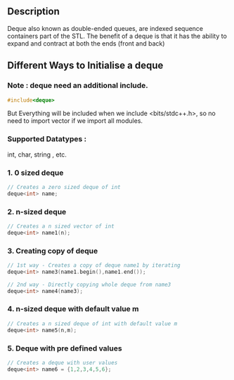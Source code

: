 ## Description 
Deque also known as double-ended queues, are indexed sequence containers part of the STL. The benefit of a deque is that it has the ability to expand and contract at both the ends (front and back)

## Different Ways to Initialise a deque  

### Note : deque need an additional include.
```cpp
#include<deque>
```
But Everything will be included when we include <bits/stdc++.h>, so no need to import vector if we import all modules.

### Supported Datatypes : 
int, char, string , etc.

### 1. 0 sized deque  

```cpp
// Creates a zero sized deque of int
deque<int> name;
```
 
### 2. n-sized deque

```cpp
// Creates a n sized vector of int
deque<int> name1(n);
```

### 3. Creating copy of deque

```cpp
// 1st way - Creates a copy of deque name1 by iterating
deque<int> name3(name1.begin(),name1.end());

// 2nd way - Directly copying whole deque from name3
deque<int> name4(name3);
```

### 4. n-sized deque with default value m

```cpp
// Creates a n sized deque of int with default value m
deque<int> name5(n,m);
```

### 5. Deque with pre defined values

```cpp
// Creates a deque with user values
deque<int> name6 = {1,2,3,4,5,6};
```